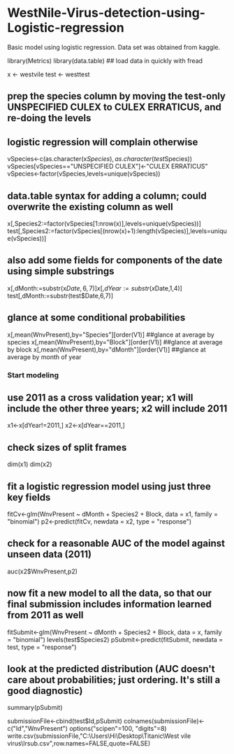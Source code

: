 # WestNile-Virus-detection-using-Logistic-regression
Basic model using logistic regression. Data set was obtained from kaggle. 

library(Metrics)
library(data.table)   ## load data in quickly with fread

x <- westvile
test <- westtest

## prep the species column by moving the test-only UNSPECIFIED CULEX to CULEX ERRATICUS, and re-doing the levels
## logistic regression will complain otherwise
vSpecies<-c(as.character(x$Species),as.character(test$Species))
vSpecies[vSpecies=="UNSPECIFIED CULEX"]<-"CULEX ERRATICUS"
vSpecies<-factor(vSpecies,levels=unique(vSpecies))

## data.table syntax for adding a column; could overwrite the existing column as well
x[,Species2:=factor(vSpecies[1:nrow(x)],levels=unique(vSpecies))]
test[,Species2:=factor(vSpecies[(nrow(x)+1):length(vSpecies)],levels=unique(vSpecies))]

## also add some fields for components of the date using simple substrings
x[,dMonth:=substr(x$Date,6,7)]
x[,dYear:=substr(x$Date,1,4)]
test[,dMonth:=substr(test$Date,6,7)]

## glance at some conditional probabilities
x[,mean(WnvPresent),by="Species"][order(V1)]  ##glance at average by species
x[,mean(WnvPresent),by="Block"][order(V1)]  ##glance at average by block
x[,mean(WnvPresent),by="dMonth"][order(V1)]  ##glance at average by month of year

### Start modeling
## use 2011 as a cross validation year; x1 will include the other three years; x2 will include 2011
x1<-x[dYear!=2011,]
x2<-x[dYear==2011,]

## check sizes of split frames
dim(x1)
dim(x2)

## fit a logistic regression model using just three key fields
fitCv<-glm(WnvPresent ~ dMonth + Species2 + Block, data = x1, family = "binomial")
p2<-predict(fitCv, newdata = x2, type = "response")
## check for a reasonable AUC of the model against unseen data (2011)
auc(x2$WnvPresent,p2)

## now fit a new model to all the data, so that our final submission includes information learned from 2011 as well
fitSubmit<-glm(WnvPresent ~ dMonth + Species2 + Block, data = x, family = "binomial")
levels(test$Species2)
pSubmit<-predict(fitSubmit, newdata = test, type = "response")

## look at the predicted distribution (AUC doesn't care about probabilities; just ordering. It's still a good diagnostic)
summary(pSubmit)

submissionFile<-cbind(test$Id,pSubmit)
colnames(submissionFile)<-c("Id","WnvPresent")
options("scipen"=100, "digits"=8)
write.csv(submissionFile,"C:\\Users\\Hi\\Desktop\\Titanic\\West vile virus\\lrsub.csv",row.names=FALSE,quote=FALSE)

